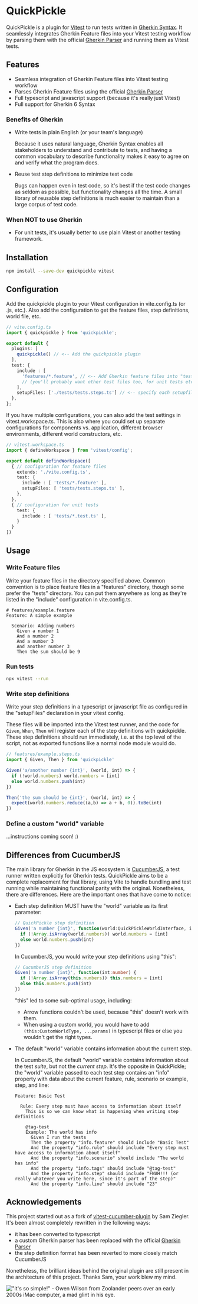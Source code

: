 # QuickPickle

QuickPickle is a plugin for [Vitest] to run tests written in [Gherkin Syntax].
It seamlessly integrates Gherkin Feature files into your Vitest testing workflow
by parsing them with the official [Gherkin Parser] and running them as Vitest tests.

## Features

- Seamless integration of Gherkin Feature files into Vitest testing workflow
- Parses Gherkin Feature files using the official [Gherkin Parser]
- Full typescript and javascript support (because it's really just Vitest)
- Full support for Gherkin 6 Syntax

### Benefits of Gherkin

- Write tests in plain English (or your team's language)

  Because it uses natural language, Gherkin Syntax enables all stakeholders to
  understand and contribute to tests, and having a common vocabulary to describe
  functionality makes it easy to agree on and verify what the program does.

- Reuse test step definitions to minimize test code

  Bugs can happen even in test code, so it's best if the test code changes as seldom
  as possible, but functionality changes all the time. A small library of reusable step
  definitions is much easier to maintain than a large corpus of test code.

### When NOT to use Gherkin

- For unit tests, it's usually better to use plain Vitest or another testing framework.

## Installation

```sh
npm install --save-dev quickpickle vitest
```

## Configuration

Add the quickpickle plugin to your Vitest configuration in vite.config.ts (or .js, etc.).
Also add the configuration to get the feature files, step definitions, world file, etc.

```ts
// vite.config.ts
import { quickpickle } from 'quickpickle';

export default {
  plugins: [
    quickpickle() // <-- Add the quickpickle plugin
  ],
  test: {
    include : [
      'features/*.feature', // <-- Add Gherkin feature files into "test" configuration
      // (you'll probably want other test files too, for unit tests etc.)
    ],
    setupFiles: ['./tests/tests.steps.ts'] // <-- specify each setupfile here
  },
};
```

If you have multiple configurations, you can also add the test settings in vitest.workspace.ts.
This is also where you could set up separate configurations for components vs. application,
different browser environments, different world constructors, etc.

```ts
// vitest.workspace.ts
import { defineWorkspace } from 'vitest/config';

export default defineWorkspace([
  { // configuration for feature files
    extends: './vite.config.ts',
    test: {
      include : [ 'tests/*.feature' ],
      setupFiles: [ 'tests/tests.steps.ts' ],
    },
  },
  { // configuration for unit tests
    test: {
      include : [ 'tests/*.test.ts' ],
    }
  }
])
```

## Usage

### Write Feature files

Write your feature files in the directory specified above. Common convention
is to place feature files in a "features" directory, though some prefer the
"tests" directory. You can put them anywhere as long as they're listed in the
"include" configuration in vite.config.ts.

```gherkin
# features/example.feature
Feature: A simple example

  Scenario: Adding numbers
    Given a number 1
    And a number 2
    And a number 3
    And another number 3
    Then the sum should be 9
```

### Run tests

```sh
npx vitest --run
```

### Write step definitions

Write your step definitions in a typescript or javascript file as configured
in the "setupFiles" declaration in your vitest config.

These files will be imported into the Vitest test runner, and the code for
`Given`, `When`, `Then` will register each of the step definitions with quickpickle.
These step definitions should run immediately, i.e. at the top level of the script,
not as exported functions like a normal node module would do.

```ts
// features/example.steps.ts
import { Given, Then } from 'quickpickle'

Given('a/another number {int}', (world, int) => {
  if (!world.numbers) world.numbers = [int]
  else world.numbers.push(int)
})

Then('the sum should be {int}', (world, int) => {
  expect(world.numbers.reduce((a,b) => a + b, 0)).toBe(int)
})
```

### Define a custom "world" variable

...instructions coming soon! :)

## Differences from CucumberJS

The main library for Gherkin in the JS ecosystem is [CucumberJS],
a test runner written explicitly for Gherkin tests. QuickPickle aims to be
a complete replacement for that library, using Vite to handle bundling
and test running while maintaining functional parity with the original.
Nonetheless, there are differences. Here are the important ones that have
come to notice:

- Each step definition MUST have the "world" variable as its first parameter:

  ```ts
  // QuickPickle step definition
  Given('a number {int}', function(world:QuickPickleWorldInterface, int:number) {
    if (!Array.isArray(world.numbers)) world.numbers = [int]
    else world.numbers.push(int)
  })
  ```

  In CucumberJS, you would write your step definitions using "this":

  ```ts
  // CucumberJS step definition
  Given('a number {int}', function(int:number) {
    if (!Array.isArray(this.numbers)) this.numbers = [int]
    else this.numbers.push(int)
  })
  ```

  "this" led to some sub-optimal usage, including:
  - Arrow functions couldn't be used, because "this" doesn't work with them.
  - When using a custom world, you would have to add `(this:CustomWorldType, ...params)`
    in typescript files or else you wouldn't get the right types.

- The default "world" variable contains information about the current step.

  In CucumberJS, the default "world" variable contains information about the
  test *suite*, but not the *current step*. It's the opposite in QuickPickle;
  the "world" variable passed to each test step contains an "info" property
  with data about the current feature, rule, scenario or example, step, and line:

  ```gherkin
  Feature: Basic Test

    Rule: Every step must have access to information about itself
      This is so we can know what is happening when writing step definitions

      @tag-test
      Example: The world has info
        Given I run the tests
        Then the property "info.feature" should include "Basic Test"
        And the property "info.rule" should include "Every step must have access to information about itself"
        And the property "info.scenario" should include "The world has info"
        And the property "info.tags" should include "@tag-test"
        And the property "info.step" should include "FWAH!!! (or really whatever you write here, since it's part of the step)"
        And the property "info.line" should include "23"
  ```

## Acknowledgements

This project started out as a fork of [vitest-cucumber-plugin] by Sam Ziegler.
It's been almost completely rewritten in the following ways:

- it has been converted to typescript
- a custom Gherkin parser has been replaced with the official [Gherkin Parser]
- the step definition format has been reverted to more closely match CucumberJS

Nonetheless, the brilliant ideas behind the original plugin are still present
in the architecture of this project. Thanks Sam, your work blew my mind.

!["it's so simple!" - Owen Wilson from Zoolander peers over an early 2000s iMac computer, a mad glint in his eye.](https://www.memecreator.org/static/images/memes/5439760.jpg)

[Vitest]: https://vitest.dev/
[Gherkin Syntax]: https://cucumber.io/docs/gherkin/reference/
[Gherkin Parser]: https://www.npmjs.com/package/@cucumber/gherkin
[CucumberJS]: https://github.com/cucumber/cucumber-js
[vitest-cucumber-plugin]: https://github.com/samuel-ziegler/vitest-cucumber-plugin